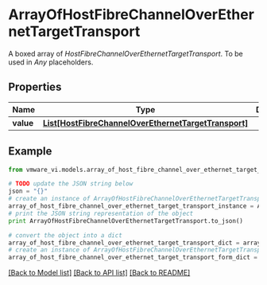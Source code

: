 # ArrayOfHostFibreChannelOverEthernetTargetTransport

A boxed array of *HostFibreChannelOverEthernetTargetTransport*. To be used in *Any* placeholders. 

## Properties
Name | Type | Description | Notes
------------ | ------------- | ------------- | -------------
**value** | [**List[HostFibreChannelOverEthernetTargetTransport]**](HostFibreChannelOverEthernetTargetTransport.md) |  | 

## Example

```python
from vmware_vi.models.array_of_host_fibre_channel_over_ethernet_target_transport import ArrayOfHostFibreChannelOverEthernetTargetTransport

# TODO update the JSON string below
json = "{}"
# create an instance of ArrayOfHostFibreChannelOverEthernetTargetTransport from a JSON string
array_of_host_fibre_channel_over_ethernet_target_transport_instance = ArrayOfHostFibreChannelOverEthernetTargetTransport.from_json(json)
# print the JSON string representation of the object
print ArrayOfHostFibreChannelOverEthernetTargetTransport.to_json()

# convert the object into a dict
array_of_host_fibre_channel_over_ethernet_target_transport_dict = array_of_host_fibre_channel_over_ethernet_target_transport_instance.to_dict()
# create an instance of ArrayOfHostFibreChannelOverEthernetTargetTransport from a dict
array_of_host_fibre_channel_over_ethernet_target_transport_form_dict = array_of_host_fibre_channel_over_ethernet_target_transport.from_dict(array_of_host_fibre_channel_over_ethernet_target_transport_dict)
```
[[Back to Model list]](../README.md#documentation-for-models) [[Back to API list]](../README.md#documentation-for-api-endpoints) [[Back to README]](../README.md)


